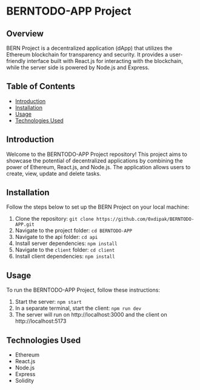 # BERNTODO-APP Project

## Overview

BERN Project is a decentralized application (dApp) that utilizes the Ethereum blockchain for transparency and security. It provides a user-friendly interface built with React.js for interacting with the blockchain, while the server side is powered by Node.js and Express.



## Table of Contents

- [Introduction](#introduction)
- [Installation](#installation)
- [Usage](#usage)
- [Technologies Used](#technologies-used)

## Introduction

Welcome to the BERNTODO-APP Project repository! This project aims to showcase the potential of decentralized applications by combining the power of Ethereum, React.js, and Node.js. The application allows users to create, view, update and delete tasks.

## Installation

Follow the steps below to set up the BERN Project on your local machine:

1. Clone the repository: `git clone https://github.com/0xdipak/BERNTODO-APP.git`
2. Navigate to the project folder: `cd BERNTODO-APP`
3. Navigate to the api folder: `cd api`
4. Install server dependencies: `npm install`
5. Navigate to the `client` folder: `cd client`
6. Install client dependencies: `npm install`

## Usage

To run the BERNTODO-APP Project, follow these instructions:

1. Start the server: `npm start`
2. In a separate terminal, start the client: `npm run dev`
3. The server will run on http://localhost:3000 and the client on http://localhost:5173

## Technologies Used

- Ethereum
- React.js
- Node.js
- Express
- Solidity
